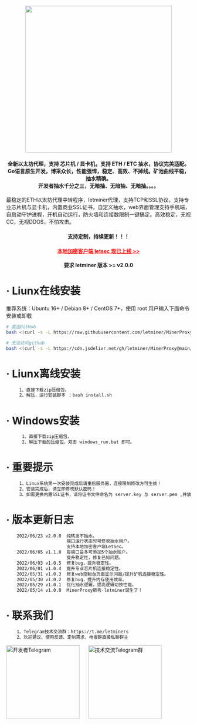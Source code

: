 
<h1 align="center">
  <br>
  <img src="https://cdn.jsdelivr.net/gh/letminer/MinerProxy@main/images/logo.png" width="400"/>
</h1>

<h4 align="center">全新以太坊代理，支持 芯片机 / 显卡机，支持 ETH / ETC 抽水，协议完美适配。
<br />Go语言原生开发，博采众长，性能强悍，稳定、高效、不掉线。矿池曲线平稳，抽水精确。
<br />开发者抽水千分之三，无暗抽、无暗抽、无暗抽。。。。
</h4>
最稳定的ETH以太坊代理中转程序，letminer代理，支持TCP和SSL协议，支持专业芯片机与显卡机，内置商业SSL证书，自定义抽水，web界面管理支持手机端，自启动守护进程，开机自动运行，防火墙和连接数限制一键搞定。高效稳定，无视CC，无视DDOS，不怕攻击。
<h4 align="center">支持定制，持续更新！！！</h4>
<h4 align="center"><a style="color:red" href="https://github.com/letminer/letsec">本地加密客户端 letsec 现已上线 >></a></h4>
<div align="center" style="font-weight:bold">要求 letminer 版本 >= v2.0.0</div>

# · Liunx在线安装
推荐系统：Ubuntu 16+ / Debian 8+ / CentOS 7+，使用 root 用户输入下面命令安装或卸载<br />
```bash
# 直连GitHub
bash <(curl -s -L https://raw.githubusercontent.com/letminer/MinerProxy/main/install.sh)

# 无法访问github
bash <(curl -s -L https://cdn.jsdelivr.net/gh/letminer/MinerProxy@main/install.sh)
```

# · Liunx离线安装
```bash
     1、直接下载zip压缩包，
     2、解压，运行安装脚本 ：bash install.sh       
```

# · Windows安装
```bash
      1、直接下载zip压缩包，
      2、解压下载的压缩包，双击 windows_run.bat 即可。
```

# ·  重要提示
```bash
     1、Linux系统第一次安装完成后请重启服务器，连接限制修改方可生效！
     2、安装完成后，请立即修改默认密码！
     3、如需更换内置SSL证书，请将证书文件命名为 server.key 与 server.pem ,并放置于程序安装目录下！
```

# ·  版本更新日志
```bash
    2022/06/23 v2.0.0  纯转发不抽水。
                       端口运行状态时可修改抽水用户。
                       支持本地加密客户端LetSec。
    2022/06/05 v1.1.0  每端口最多可添加5个抽水账户。
                       提升稳定性，修复已知问题。
    2022/06/03 v1.0.5  修复bug，提升稳定性。
    2022/06/01 v1.0.4  提升专业芯片机连接稳定性。
    2022/05/31 v1.0.3  修复web控制台页面显示问题/提升矿机连接稳定性。
    2022/05/30 v1.0.2  修复bug，提升内存使用效率。
    2022/05/29 v1.0.1  优化抽水逻辑，提高逻辑切换性能。
    2022/05/14 v1.0.0  MinerProxy新秀-letminer诞生了！
```

# · 联系我们
```bash
    1、Telegram技术交流群：https://t.me/letminers
    2、欢迎建议、使用反馈、定制需求，电报群直接私聊群主
```    
<div align="left">
<img title="开发者Telegram" src="https://cdn.jsdelivr.net/gh/letminer/MinerProxy@ce8161bc3507d2bfe02324573b7fbc3778c3b123/images/letminer.jpg" width="200"/>
&nbsp;&nbsp;&nbsp;&nbsp;
<img title="技术交流Telegram群" src="https://cdn.jsdelivr.net/gh/letminer/MinerProxy@ce8161bc3507d2bfe02324573b7fbc3778c3b123/images/letminers.jpg" width="200"/>
</div>

